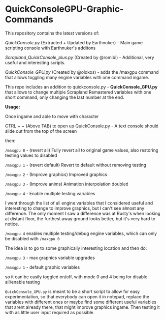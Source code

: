# QuickConsoleGPU-Graphic-Commands


This repository contains the latest versions of:

_QuickConsole.py_ (Extracted + Updated by Earthnuker) - Main game scripting console with Earthnuker's additons

_Scrapland_QuickConsole_plus.py_ (Created by @romibi) - Additional, very useful and interesting scripts.

_QuickConsole_GPU.py_ (Created by @olokos) - adds the /maxgpu command that allows toggling many engine variables with one command ingame.


This repo includes an addition to quickconsole.py - **QuickConsole_GPU.py** that allows to change multiple Scrapland Remastered variables with one short command, only changing the last number at the end.


**Usage:**

Once ingame and able to move with character

CTRL + ~ (Above TAB) to open up QuickConsole.py - A text console should slide out from the top of the screen



then:

`/maxgpu 0` - (revert all) Fully revert all to original game values, also restoring testing values to disabled

`/maxgpu 1` - (revert default) Revert to default without removing testing

`/maxgpu 2` - (Improve graphics) Improved graphics

`/maxgpu 3` - (Improve anims) Animation interpolation doubled

`/maxgpu 4` - Enable multiple testing variables


I went through the list of all engine variables that I considered useful and interesting to change to improve graphics, but I can't see almost any difference.
The only moment I saw a difference was at Rusty's when looking at distant floor, the furthest away ground looks better, but it's very hard to notice.


`/maxgpu 4` enables multiple testing/debug engine variables, which can only be disabled with `/maxgpu 0`

The idea is to go to some graphically interesting location and then do:

`/maxgpu 3` - max graphics variable upgrades

`/maxgpu 1` - default graphic variables


so it can be easily toggled on/off, with mode 0 and 4 being for disable all/enable testing


`QuickConsole_GPU.py` is meant to be a short script to allow for easy experimentation, so that everybody can open it in notepad, replace the variables with different ones or maybe find some different useful variables that arent already there, that might improve graphics ingame. Then testing it with as little user input required as possible.


